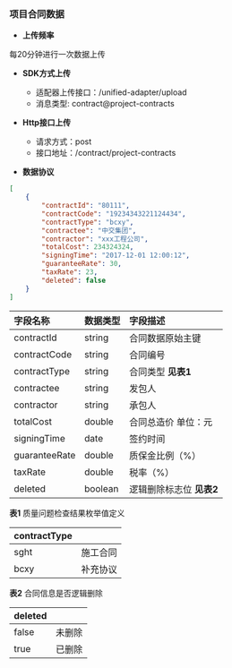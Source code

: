 ### 项目合同数据

* **上传频率**

每20分钟进行一次数据上传

* **SDK方式上传**

    - 适配器上传接口：/unified-adapter/upload 
    - 消息类型: contract@project-contracts

* **Http接口上传**

    - 请求方式：post
    - 接口地址：/contract/project-contracts

* **数据协议**

```json
[
    {
        "contractId": "80111",
        "contractCode": "19234343221124434",
        "contractType": "bcxy",
        "contractee": "中交集团",
        "contractor": "xxx工程公司",
        "totalCost": 234324324,
        "signingTime": "2017-12-01 12:00:12",
        "guaranteeRate": 30,
        "taxRate": 23,
        "deleted": false
    }
]

```

| 字段名称 | 数据类型 | 字段描述 |
| :--- | :--- | :--- |
| contractId | string | 合同数据原始主键 |
| contractCode | string | 合同编号 |
| contractType | string | 合同类型 **见表1** |
| contractee | string | 发包人 |
| contractor | string | 承包人 |
| totalCost | double | 合同总造价 单位：元 |
| signingTime | date | 签约时间 |
| guaranteeRate | double | 质保金比例（%） |
| taxRate | double | 税率（%） |
| deleted     | boolean  | 逻辑删除标志位 **见表2**|

**表1**  质量问题检查结果枚举值定义

| contractType |  |
| :--- | :--- |
| sght | 施工合同 |
| bcxy | 补充协议 |

**表2**  合同信息是否逻辑删除

| deleted |  |
| :--- | :--- |
| false | 未删除 |
| true | 已删除 |